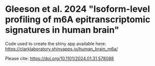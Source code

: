 # Gleeson et al. 2024 "Isoform-level profiling of m6A epitranscriptomic signatures in human brain"
Code used to create the shiny app available here: 
https://clarklaboratory.shinyapps.io/human_brain_m6a/ 

Please cite:
https://doi.org/10.1101/2024.01.31.578088 
